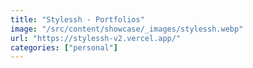 ```yaml
---
title: "Stylessh - Portfolios"
image: "/src/content/showcase/_images/stylessh.webp"
url: "https://stylessh-v2.vercel.app/"
categories: ["personal"]
---
```

